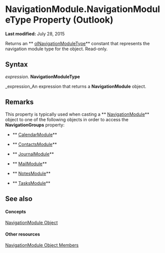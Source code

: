 
# NavigationModule.NavigationModuleType Property (Outlook)

 **Last modified:** July 28, 2015

Returns an  ** [olNavigationModuleType](2140a094-6bee-aba1-03cd-71fa2c55842e.md)** constant that represents the navigation module type for the object. Read-only.

## Syntax

 _expression_. **NavigationModuleType**

 _expression_An expression that returns a  **NavigationModule** object.


## Remarks

This property is typically used when casting a  ** [NavigationModule](76565eaf-1e64-f5d4-b90f-ba156863802c.md)** object to one of the following objects in order to access the **NavigationGroups** property:


-  ** [CalendarModule](9203024d-9cef-75e0-600f-f3899e24761a.md)**
    
-  ** [ContactsModule](fb183bd5-c72f-b38f-97e3-209a2a463d24.md)**
    
-  ** [JournalModule](5a696d10-8a10-c01d-cf65-f8a65718f120.md)**
    
-  ** [MailModule](df20efe5-be5c-952d-c6b7-20c20a83fda0.md)**
    
-  ** [NotesModule](cdbdde08-0773-a78d-3809-a3811975bcc1.md)**
    
-  ** [TasksModule](fc6ae6c9-6b13-b5f2-9506-c3dbbe709df6.md)**
    

## See also


#### Concepts


 [NavigationModule Object](76565eaf-1e64-f5d4-b90f-ba156863802c.md)
#### Other resources


 [NavigationModule Object Members](b51f4e81-2867-d59e-aeb5-ecab18367eb1.md)
